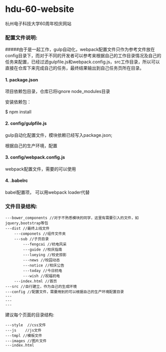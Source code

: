 # hdu-60-website
杭州电子科技大学60周年校庆网站


### 配置文件说明:


#####由于是一起工作，gulp自动化，webpack配置文件只作为参考文件放在config目录下，而对于不同的开发者可以参考来根据自己的工作目录情况及自己的任务来配置，已经过滤gulpfile.js和webpack.config.js，src工作目录，所以可以直接在仓库下来完成自己的任务，最终结果输出到自己任务页所在目录。
#### 1. package.json
项目依赖包目录，仓库已将ignore node_modules目录

安装依赖包：

$ npm install
#### 2. config/gulpfile.js

gulp自动化配置文件，模块依赖已经写入package.json;

根据自己的生产环境，配置

#### 3. config/webpack.config.js

webpack配置文件，需要的可以使用

#### 4. .babelrc

babel配置项， 可以用webpack loader代替

### 文件目录结构:
	---bower_components //对于不熟悉模块的同学，这里有需要引入的文件，如jquery,bootstrap等包
	---dist //最终上线文件
		---componets //组件文件夹
		---sub //子页目录
			---fengcai //杭电风采
			---guide //校庆指南
			---lueying //校史掠影
			---news //校园动态
			---notice //校庆公告
			---today //今日杭电
			---wish //祝福杭电
		---index.html //首页
	---src //自行建立，作为自己的生成环境
	---config //配置文件，需要用到的可以根据自己的生产环境配置目录
	---
	---
	---
建议每个页面的目录结构:

	---style  //css文件
	---js    //js文件
	---tmpl //模板文件
	---images //图片文件
	---index.html